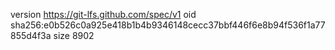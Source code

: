 version https://git-lfs.github.com/spec/v1
oid sha256:e0b526c0a925e418b1b4b9346148cecc37bbf446f6e8b94f536f1a77855d4f3a
size 8902
